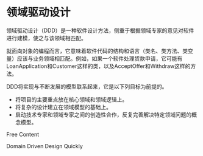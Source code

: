 # 领域驱动设计

领域驱动设计（DDD）是一种软件设计方法，侧重于根据领域专家的意见对软件进行建模，使之与该领域相匹配。

就面向对象的编程而言，它意味着软件代码的结构和语言（类名、类方法、类变量）应该与业务领域相匹配。例如，如果一个软件处理贷款申请，它可能有LoanApplication和Customer这样的类，以及AcceptOffer和Withdraw这样的方法。

DDD将实现与不断发展的模型联系起来，它是以下列目标为前提的。

- 将项目的主要重点放在核心领域和领域逻辑上。
- 将复杂的设计建立在领域模型的基础上。
- 启动技术专家和领域专家之间的创造性合作，反复完善解决特定领域问题的概念模型。

<ResourceGroupTitle>Free Content</ResourceGroupTitle>

<BadgeLink colorScheme='blue' badgeText='Official Docs' href='https://matfrs2.github.io/RS2/predavanja/literatura/Avram%20A,%20Marinescu%20F.%20-%20Domain%20Driven%20Design%20Quickly.pdf'>Domain Driven Design Quickly</BadgeLink>
